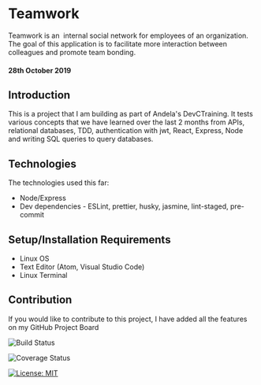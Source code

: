 # Teamwork
Teamwork is an ​ internal social network for employees of an organization. The goal of this application is to facilitate more interaction between colleagues and promote team bonding.


#### 28th October 2019


## Introduction
This is a project that I am building as part of Andela's DevCTraining. It tests various concepts that we have learned over the last 2 months from APIs, relational databases, TDD, authentication with jwt, React, Express, Node and writing SQL queries to query databases.

## Technologies
The technologies used this far:
* Node/Express
* Dev dependencies - ESLint, prettier, husky, jasmine, lint-staged, pre-commit
 

## Setup/Installation Requirements
* Linux OS
* Text Editor (Atom, Visual Studio Code)
* Linux Terminal

## Contribution
If you would like to contribute to this project, I have added all the features on my GitHub Project Board

![Build Status](https://travis-ci.org/AgnesNM/Teamwork.svg?branch=master)

![Coverage Status](https://coveralls.io/repos/github/AgnesNM/Teamwork/badge.svg?branch=master)

[![License: MIT](https://img.shields.io/badge/License-MIT-yellow.svg)](https://opensource.org/licenses/MIT) 

